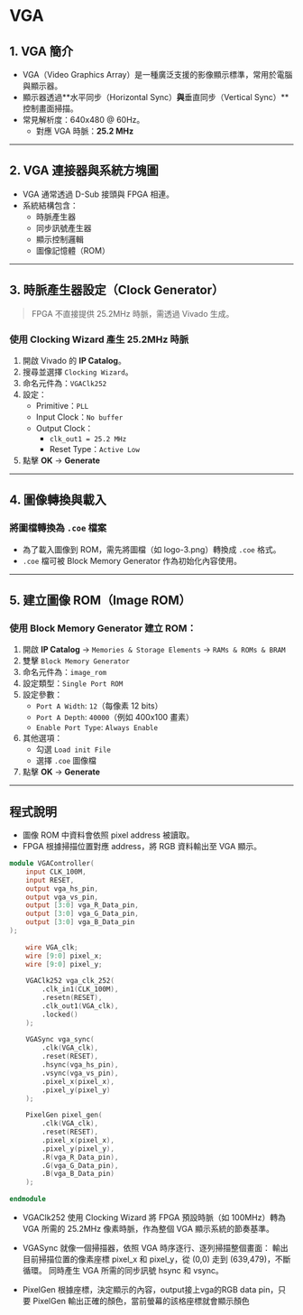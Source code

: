 # VGA 

## 1. VGA 簡介
- VGA（Video Graphics Array）是一種廣泛支援的影像顯示標準，常用於電腦與顯示器。
- 顯示器透過**水平同步（Horizontal Sync）**與**垂直同步（Vertical Sync）**控制畫面掃描。
- 常見解析度：640x480 @ 60Hz。
  - 對應 VGA 時脈：**25.2 MHz**

---

## 2. VGA 連接器與系統方塊圖
- VGA 通常透過 D-Sub 接頭與 FPGA 相連。
- 系統結構包含：
  - 時脈產生器
  - 同步訊號產生器
  - 顯示控制邏輯
  - 圖像記憶體（ROM）

---

## 3. 時脈產生器設定（Clock Generator）
> FPGA 不直接提供 25.2MHz 時脈，需透過 Vivado 生成。

### 使用 Clocking Wizard 產生 25.2MHz 時脈
1. 開啟 Vivado 的 **IP Catalog**。
2. 搜尋並選擇 `Clocking Wizard`。
3. 命名元件為：`VGAClk252`
4. 設定：
   - Primitive：`PLL`
   - Input Clock：`No buffer`
   - Output Clock：
     - `clk_out1 = 25.2 MHz`
     - Reset Type：`Active Low`
5. 點擊 **OK** → **Generate**

---

## 4. 圖像轉換與載入

### 將圖檔轉換為 `.coe` 檔案
- 為了載入圖像到 ROM，需先將圖檔（如 logo-3.png）轉換成 `.coe` 格式。
- `.coe` 檔可被 Block Memory Generator 作為初始化內容使用。

---

## 5. 建立圖像 ROM（Image ROM）

### 使用 Block Memory Generator 建立 ROM：
1. 開啟 **IP Catalog** → `Memories & Storage Elements` → `RAMs & ROMs & BRAM`
2. 雙擊 `Block Memory Generator`
3. 命名元件為：`image_rom`
4. 設定類型：`Single Port ROM`
5. 設定參數：
   - `Port A Width`: `12`（每像素 12 bits）
   - `Port A Depth`: `40000`（例如 400x100 畫素）
   - `Enable Port Type`: `Always Enable`
6. 其他選項：
   - 勾選 `Load init File`
   - 選擇 `.coe` 圖像檔
7. 點擊 **OK** → **Generate**

---

## 程式說明
- 圖像 ROM 中資料會依照 pixel address 被讀取。
- FPGA 根據掃描位置對應 address，將 RGB 資料輸出至 VGA 顯示。
```Verilog
module VGAController(
	input CLK_100M,
	input RESET,
	output vga_hs_pin,
	output vga_vs_pin,
	output [3:0] vga_R_Data_pin,
	output [3:0] vga_G_Data_pin,
	output [3:0] vga_B_Data_pin
);
	
	wire VGA_clk;
	wire [9:0] pixel_x;
	wire [9:0] pixel_y;
	
	VGAClk252 vga_clk_252(
		.clk_in1(CLK_100M),
		.resetn(RESET),
		.clk_out1(VGA_clk),
		.locked()
	);
	
	VGASync vga_sync(
		.clk(VGA_clk),
		.reset(RESET),		
		.hsync(vga_hs_pin),
		.vsync(vga_vs_pin),
		.pixel_x(pixel_x),
		.pixel_y(pixel_y)
	);
	
	PixelGen pixel_gen(
		.clk(VGA_clk),
		.reset(RESET),
		.pixel_x(pixel_x),
		.pixel_y(pixel_y),
		.R(vga_R_Data_pin),
		.G(vga_G_Data_pin),
		.B(vga_B_Data_pin)
	);
	
endmodule
```
- VGAClk252 使用 Clocking Wizard 將 FPGA 預設時脈（如 100MHz）轉為 VGA 所需的 25.2MHz 像素時脈，作為整個 VGA 顯示系統的節奏基準。

- VGASync 就像一個掃描器，依照 VGA 時序逐行、逐列掃描整個畫面：
輸出目前掃描位置的像素座標 pixel_x 和 pixel_y，從 (0,0) 走到 (639,479)，不斷循環。
同時產生 VGA 所需的同步訊號 hsync 和 vsync。

- PixelGen 根據座標，決定顯示的內容，output接上vga的RGB data pin，只要 PixelGen 輸出正確的顏色，當前螢幕的該格座標就會顯示顏色

